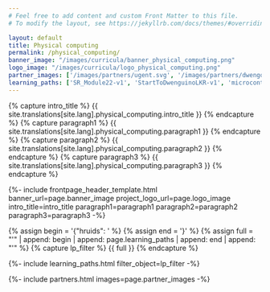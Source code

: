 ```yaml
---
# Feel free to add content and custom Front Matter to this file.
# To modify the layout, see https://jekyllrb.com/docs/themes/#overriding-theme-defaults

layout: default
title: Physical computing
permalink: /physical_computing/
banner_image: "/images/curricula/banner_physical_computing.png"
logo_image: "/images/curricula/logo_physical_computing.png"
partner_images: ['/images/partners/ugent.svg', '/images/partners/dwengo.svg']
learning_paths: ['SR_Module22-v1', 'StartToDwenguinoLKR-v1', 'microcontroller']
---
```


{% capture intro_title %} {{ site.translations[site.lang].physical_computing.intro_title }} {% endcapture %}
{% capture paragraph1 %} {{ site.translations[site.lang].physical_computing.paragraph1 }} {% endcapture %}
{% capture paragraph2 %} {{ site.translations[site.lang].physical_computing.paragraph2 }} {% endcapture %}
{% capture paragraph3 %} {{ site.translations[site.lang].physical_computing.paragraph3 }} {% endcapture %}


{%- include frontpage_header_template.html banner_url=page.banner_image project_logo_url=page.logo_image
intro_title=intro_title
paragraph1=paragraph1
paragraph2=paragraph2
paragraph3=paragraph3
-%}


{% assign begin = '{"hruids": ' %}
{% assign end = '}' %}
{% assign full = "'" | append: begin | append: page.learning_paths | append: end | append: "'" %}
{% capture lp_filter %} {{ full }} {% endcapture %}

{%- include learning_paths.html filter_object=lp_filter -%}

{%- include partners.html images=page.partner_images -%}